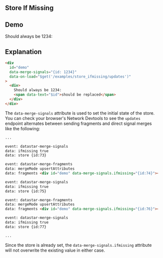 ## Store If Missing

## Demo

<div
  data-on-load="$get('/examples/store_ifmissing/updates')"
>
  <div>
    Should always be 1234:
    <span id="placeholder"></span>
  </div>
</div>

## Explanation

```html
<div
  id="demo"
  data-merge-signals="{id: 1234}"
  data-on-load="$get('/examples/store_ifmissing/updates')"
>
  <div>
    Should always be 1234:
    <span data-text="$id">should be replaced</span>
  </div>
</div>
```

The `data-merge-signals` attribute is used to set the initial state of the store. You can check your browser's Network Devtools to see the `updates` endpoint alternates between sending fragments and direct signal merges like the following:

```md
...

event: datastar-merge-signals
data: ifmissing true
data: store {id:73}

event: datastar-merge-fragments
data: mergeMode upsertAttributes
data: fragments <div id="demo" data-merge-signals.ifmissing="{id:74}"></div>

event: datastar-merge-signals
data: ifmissing true
data: store {id:75}

event: datastar-merge-fragments
data: mergeMode upsertAttributes
data: fragments <div id="demo" data-merge-signals.ifmissing="{id:76}"></div>

event: datastar-merge-signals
data: ifmissing true
data: store {id:77}

...
```

Since the store is already set, the `data-merge-signals.ifmissing` attribute will not overwrite the existing value in either case.
